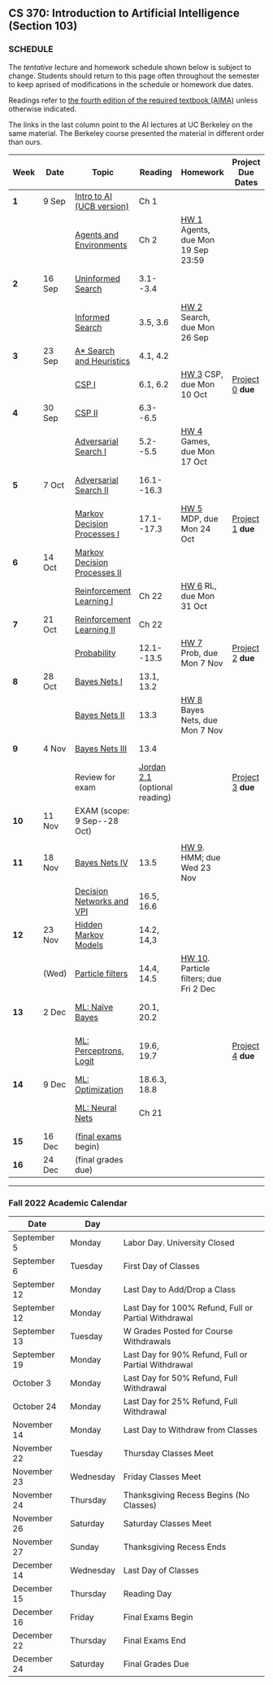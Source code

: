 ## CS 370: Introduction to Artificial Intelligence (Section 103)

### SCHEDULE

The *tentative* lecture and homework schedule shown below is subject to change.  Students should return to this page often throughout the semester to keep aprised of modifications in the schedule or homework due dates.

Readings refer to [the fourth edition of the required textbook (AIMA)](https://www.amazon.com/gp/product/0134610997/ref=as_li_tl?ie=UTF8&camp=1789&creative=9325&creativeASIN=0134610997&linkCode=as2&tag=typefunc-20&linkId=7b927a65ec495610d347f7c2d096ef14) unless otherwise indicated.

The links in the last column point to the AI lectures at UC Berkeley on the same material.
The Berkeley course presented the material in different order than ours.

<!-- In case you want to watch all of the Berkeley lectures in their original order, I made -->
<!-- a [AI YouTube playlist](https://youtube.com/playlist?list=PL5FJyaC2WsVndQJI9QtEhIMG2w8pYLN9u) just for you! :) -->



| **Week** | **Date** | **Topic**                         | **Reading**      | **Homework**                             | **Project Due Dates** | **UCB Videos**                  | **UCB Notes**      | **Alternative Notes** |
|----------|----------|-----------------------------------|------------------|------------------------------------------|-----------------------|---------------------------------|--------------------|-----------------------|
| **1**    | 9 Sep    | [Intro to AI (UCB version)][]     | Ch 1             |                                          |                       | [Intro to AI (YouTube)][]       |                    | |
|          |          | [Agents and Environments][]       | Ch 2             | [HW 1][] Agents, due Mon 19 Sep 23:59    |                       |                                 |                    | |
| **2**    | 16 Sep   | [Uninformed Search][]             | 3.1--3.4         |                                          |                       | [Uninformed Search (YouTube)][] | [Note 1: Search][] | [Note 1 (Fa '18)][]|
|          |          | [Informed Search][]               | 3.5, 3.6         | [HW 2][] Search, due Mon 26 Sep          |                       | [Informed Search (YouTube)][]   |                    | |
| **3**    | 23 Sep   | [A* Search and Heuristics][]      | 4.1, 4.2         |                                          |                       |                                 | [Note 2: Local Search][] | |
|          |          | [CSP I][]                         | 6.1, 6.2         | [HW 3][] CSP, due Mon 10 Oct              | [Project 0][] **due** | [CSP I (YouTube)][]             | [Note 2: CSP][]    | |
| **4**    | 30 Sep   | [CSP II][]                        | 6.3--6.5         |                                          |                       | [CSP II (YouTube)][]            | [CSP applet][]     | |
|          |          | [Adversarial Search I][]          | 5.2--5.5         | [HW 4][] Games, due Mon 17 Oct            |                       | [Game Trees I (YouTube)][]      | [Note 3: Games][]  | [Note 3 (Fa '18)][]| 
| **5**    | 7  Oct   | [Adversarial Search II][]         | 16.1--16.3       |                                          |                       | [Game Trees II (YouTube)][]     | [Note 4: Nondeterministic Search][] | |
|          |          | [Markov Decision Processes I][]   | 17.1--17.3       | [HW 5][] MDP, due Mon 24 Oct             | [Project 1][] **due** | [MDP I (YouTube)][]             |                    | |
| **6**    | 14 Oct   | [Markov Decision Processes II][]  |                  |                                          |                       | [MDP II (YouTube)][]            |                    | |
|          |          | [Reinforcement Learning I][]      | Ch 22            | [HW 6][] RL, due Mon 31 Oct              |                       | [RL I (YouTube)][]              | [Note 5: Reinforcement Learning][] | |
| **7**    | 21 Oct   | [Reinforcement Learning II][]     | Ch 22            |                                          |                       | [RL II (YouTube)][]             |                    | |
|          |          | [Probability][]                   | 12.1--13.5       | [HW 7][] Prob, due Mon 7 Nov            | [Project 2][] **due** | [Probability (YouTube)][]       |                    | |
| **8**    | 28 Oct   | [Bayes Nets I][]                  | 13.1, 13.2       |                                          |                       | [Bayes Nets (YouTube)][]        | [Note 5: Bayes Nets][] | [Note 6 (Fa '18)][] |
|          |          | [Bayes Nets II][]                 | 13.3             | [HW 8][] Bayes Nets, due Mon 7 Nov       |                       | [BN: independence (YouTube)][]  |                    | |
| **9**    | 4 Nov    | [Bayes Nets III][]                | 13.4             |                                          |                       | [BN: inference (YouTube)][]     |                    | |
|          |          | Review for exam                   | [Jordan 2.1][]  (optional reading) |                        | [Project 3][] **due** |                                 |                    | | 
| **10**   | 11 Nov   | EXAM (scope: 9 Sep--28 Oct)       |                  |                                          |                       |                                 |                    | |
|          |          |                                   |                  |                                          |                       |                                 |                    | |
| **11**   | 18 Nov   | [Bayes Nets IV][]                 | 13.5             | [HW 9][]. HMM; due Wed 23 Nov            |                       | [BN: sampling (YouTube)][]      |                    | |
|          |          | [Decision Networks and VPI][]     | 16.5, 16.6       |                                          |                       | [Decision Networks (YouTube)][] | [Note 7: Decision Networks][] |
| **12**   | 23 Nov   | [Hidden Markov Models][]          | 14.2, 14,3       |                                          |                       | [HMM (YouTube)][]               | [Note 6: HMM][]    |  [Note 8 (Fa '18)][] |
|          | (Wed)    | [Particle filters][]              | 14.4, 14.5       | [HW 10][]. Particle filters; due Fri 2 Dec |                     | [Particle filters (YouTube)][]  |                    | |
| **13**   | 2 Dec    | [ML: Naïve Bayes][]               | 20.1, 20.2       |                                          |                       | [ML: Naive Bayes (YouTube)][]   |  [Note 9: ML][]    | |
|          |          | [ML: Perceptrons, Logit][]        | 19.6, 19.7       |                                          | [Project 4][] **due** | [ML: Perceptrons, Logit (YouTube)][] |               | |
| **14**   | 9 Dec    | [ML: Optimization][]              | 18.6.3, 18.8     |                                          |                       |                                 | [Note 10: Neural Nets][] | | 
|          |          | [ML: Neural Nets][]               | Ch 21            |                                          |                       | [ML: Neural Nets (YouTube)][]   |                    | |
| **15**   | 16 Dec   | ([final exams][] begin)           |                  |                                          |                       |                                 |                    | |
| **16**   | 24 Dec   | (final grades due)                |                  |                                          |                       |                                 |                    | |


----------------------

### Fall 2022 Academic Calendar

| **Date** | **Day** |   |
|--------|--------|---------------------------------|
| September	5 | Monday | Labor Day. University Closed |
| September	6 | Tuesday | First Day of Classes |
| September	12 | Monday | Last Day to Add/Drop a Class |
| September	12 | Monday | Last Day for 100% Refund, Full or Partial Withdrawal |
| September	13 | Tuesday | W Grades Posted for Course Withdrawals |
| September	19 | Monday | Last Day for 90% Refund, Full or Partial Withdrawal |
| October	3 | Monday | Last Day for 50% Refund, Full Withdrawal |
| October	24 | Monday | Last Day for 25% Refund, Full Withdrawal |
| November	14 | Monday | Last Day to Withdraw from Classes  |
| November	22 | Tuesday | Thursday Classes Meet |
| November	23 | Wednesday | Friday Classes Meet |
| November	24 | Thursday | Thanksgiving Recess Begins (No Classes) |
| November	26 | Saturday | Saturday Classes Meet |
| November	27 | Sunday | Thanksgiving Recess Ends |
| December	14 | Wednesday | Last Day of Classes |
| December	15 | Thursday | Reading Day |
| December	16 | Friday | Final Exams Begin |
| December	22 | Thursday | Final Exams End |
| December	24 | Saturday | Final Grades Due |







[final exams]: https://www5.njit.edu/registrar/exams/finalexams.php




[KUPF]: https://goo.gl/maps/GjhP3cjrMAJSzVFt5

<!-- LINKS TO LECTURE NOTES -->

[Note 1: Search]: https://inst.eecs.berkeley.edu/~cs188/sp22/assets/notes/n1_sp22.pdf
[Note 1 (Fa '18)]: https://github.com/williamdemeo/cs370-fall2022/tree/master/notes/n01-search.pdf
[Note 2: Local Search]: https://inst.eecs.berkeley.edu/~cs188/sp22/assets/notes/n2_sp22.pdf
[Note 2: CSP]: https://github.com/williamdemeo/cs370-fall2022/tree/master/lecture/notes/n02-csp.pdf 
[CSP applet]: https://inst.eecs.berkeley.edu/~cs188/fa21/assets/demos/csp/csp_demos.html
[Note 3: Games]: https://inst.eecs.berkeley.edu/~cs188/sp22/assets/notes/n3_sp22.pdf
[Note 3 (Fa '18)]: https://github.com/williamdemeo/cs370-fall2022/tree/master/lecture/notes/n03-adversarial-search.pdf
[Note 4: Nondeterministic Search]: https://github.com/williamdemeo/cs370-fall2022/tree/master/lecture/notes/n04-nondeterministic-search.pdf
[Note 4: Logical Agents]: https://inst.eecs.berkeley.edu/~cs188/sp22/assets/notes/n4_sp22.pdf
[Note 5: Reinforcement Learning]: https://github.com/williamdemeo/cs370-fall2022/tree/master/lecture/notes/n05-rl.pdf
[Note 5: Bayes Nets]: https://inst.eecs.berkeley.edu/~cs188/sp22/assets/notes/n5_sp22.pdf
[Note 6 (Fa '18)]: https://github.com/williamdemeo/cs370-fall2022/tree/master/lecture/notes/n06-bayes-nets.pdf
[Note 6: HMM]: https://inst.eecs.berkeley.edu/~cs188/sp22/assets/notes/n6_sp22.pdf
[Note 7: Decision Networks]: https://github.com/williamdemeo/cs370-fall2022/tree/master/lecture/notes/n07-decision-networks.pdf
[Note 8 (Fa '18)]: https://github.com/williamdemeo/cs370-fall2022/tree/master/lecture/notes/n08-hmm.pdf
[Note 9: ML]: https://github.com/williamdemeo/cs370-fall2022/tree/master/lecture/notes/n09-ml.pdf
[Note 10: Neural Nets]: https://github.com/williamdemeo/cs370-fall2022/tree/master/lecture/notes/n10-neural-nets.pdf


<!-- Project LINKS -->
[Project 0]: https://github.com/williamdemeo/cs370-fall2022/tree/master/projects/Project0
[Project 1]: https://github.com/williamdemeo/cs370-fall2022/tree/master/projects/Project1
[Project 2]: https://github.com/williamdemeo/cs370-fall2022/tree/master/projects/Project2
[Project 3]: https://github.com/williamdemeo/cs370-fall2022/tree/master/projects/Project3
[Project 4]: https://github.com/williamdemeo/cs370-fall2022/tree/master/projects/Project4



<!-- HW LINKS -->
[Gradescope]: https://www.gradescope.com/courses/441050

[HW 1]: https://www.gradescope.com/courses/441050
[HW 2]: https://www.gradescope.com/courses/441050
[HW 3]: https://www.gradescope.com/courses/441050
[HW 4]: https://www.gradescope.com/courses/441050
[HW 5]: https://www.gradescope.com/courses/441050
[HW 6]: https://www.gradescope.com/courses/441050
[HW 7]: https://www.gradescope.com/courses/441050
[HW 8]: https://www.gradescope.com/courses/441050
[HW 9]: https://www.gradescope.com/courses/441050
[HW 10]: https://www.gradescope.com/courses/441050
[HW 11]: https://www.gradescope.com/courses/441050




<!-- LINKS TO UCB LECTURE YOUTUBE VIDEOS -->

[Intro to AI (YouTube)]: https://www.youtube.com/watch?v=16Dir4QqCUg
[Uninformed Search (YouTube)]: https://youtu.be/-Xx0QSFYfIQ
[Informed Search (YouTube)]: https://youtu.be/Mlwrx7hbKPs
[CSP I (YouTube)]: https://youtu.be/81z2ANjQcH4
[CSP II (YouTube)]: https://youtu.be/_DXf6oaknHw
[Game Trees I (YouTube)]: https://youtu.be/v6RgZBjc8og
[Game Trees II (YouTube)]: https://youtu.be/n3A29GEzC6g
[MDP I (YouTube)]: https://youtu.be/4LW3H_Jinr4
[MDP II (YouTube)]: https://youtu.be/ZToWj64rxvQ
[RL I (YouTube)]: https://youtu.be/TiXS7vROBEg
[RL II (YouTube)]: https://youtu.be/XafrqwHfBKE
[Probability (YouTube)]: https://youtu.be/sMNbLXsvRig
[Bayes Nets (YouTube)]: https://youtu.be/T4l6ltMMcec
[BN: independence (YouTube)]: https://youtu.be/FUnOdyZZAaE
[BN: inference (YouTube)]: https://youtu.be/A1hYXGAUdmU
[BN: sampling (YouTube)]: https://youtu.be/kGngCS-1kjU
[Decision Networks (YouTube)]: https://youtu.be/19sr7yKV56I
[HMM (YouTube)]: https://youtu.be/eCZLhZu_U1I
[Particle filters (YouTube)]: https://youtu.be/pNam9hbwg4g
[ML: Naive Bayes (YouTube)]: https://youtu.be/1nOb0vwWkAE
[ML: Neural Nets (YouTube)]: https://youtu.be/LERtLI2h_nQ
[ML: Perceptrons, Logit (YouTube)]: https://www.youtube.com/watch?v=UNr9gHyOnWA
[ML: Decision Trees (YouTube)]: https://youtu.be/svW3I0cqfpw
[Robotics (YouTube)]: https://youtu.be/MxS1aYvYNNc


<!-- LINKS TO LECTURE SLIDES -->
[Intro to AI (UCB version)]: https://inst.eecs.berkeley.edu/~cs188/sp22/assets/slides/Lecture1.pptx
[Agents and Environments]: https://github.com/williamdemeo/cs370-fall2022/blob/master/lecture/slides/CS370-Lec02-AgentsAndEnvironments.pptx
[Uninformed Search]: https://github.com/williamdemeo/cs370-fall2022/blob/master/lecture/slides/CS370-Lec03-UninformedSearch.pptx
[Informed Search]: https://github.com/williamdemeo/cs370-fall2022/blob/master/lecture/slides/CS370-Lec04-InformedSearch.pptx


<!-- [A* Search and Heuristics]: https://github.com/williamdemeo/cs370-fall2022/raw/master/lecture/slides/CS370-Lec05-AstarSearchAndHeuristics.pptx -->
<!-- [CSP I]: https://github.com/williamdemeo/cs370-fall2022/raw/master/lecture/slides/CS370-Lec06-CSP-I.pptx  -->
<!-- [CSP II]: https://github.com/williamdemeo/cs370-fall2022/raw/master/lecture/slides/CS370-Lec07-CSP-II.pptx -->
<!-- [Adversarial Search I]: https://github.com/williamdemeo/cs370-fall2022/raw/master/lecture/slides/CS370-Lec08-AdversarialSearch-I.pptx -->
<!-- [Adversarial Search II]: https://github.com/williamdemeo/cs370-fall2022/raw/master/lecture/slides/CS370-Lec09-AdversarialSearch-II.pptx -->
<!-- [Markov Decision Processes I]: https://github.com/williamdemeo/cs370-fall2022/raw/master/lecture/slides/CS370-Lec10-MDP-I.pptx -->
<!-- [Markov Decision Processes II]: https://github.com/williamdemeo/cs370-fall2022/raw/master/lecture/slides/CS370-Lec11-MDP-II.pptx -->
<!-- [Reinforcement Learning I]: https://github.com/williamdemeo/cs370-fall2022/raw/master/lecture/slides/CS370-Lec12-RL-I.pptx -->
<!-- [Reinforcement Learning II]: https://github.com/williamdemeo/cs370-fall2022/raw/master/lecture/slides/CS370-Lec13-RL-II.pptx -->
<!-- [Probability]: https://github.com/williamdemeo/cs370-fall2022/raw/master/lecture/slides/CS370-Lec14-Probability.pptx -->
<!-- [Bayes Nets I]: https://github.com/williamdemeo/cs370-fall2022/raw/master/lecture/slides/CS370-Lec15-BayesNets-I.pptx -->
<!-- [Bayes Nets II]: https://github.com/williamdemeo/cs370-fall2022/raw/master/lecture/slides/CS370-Lec16-BayesNets-II.pptx -->
<!-- [Bayes Nets III]: https://github.com/williamdemeo/cs370-fall2022/raw/master/lecture/slides/CS370-Lec17-BayesNets-III.pptx -->
<!-- [Bayes Nets IV]: https://github.com/williamdemeo/cs370-fall2022/raw/master/lecture/slides/CS370-Lec18-BayesNets-IV.pptx -->
<!-- [Logical Agents]: https://github.com/williamdemeo/cs370-fall2022/blob/master/lecture/dne.md -->
<!-- [Inference in First Order Logic]: https://github.com/williamdemeo/cs370-fall2022/blob/master/lecture/dne.md -->

<!-- [Decision Networks and VPI]: https://github.com/williamdemeo/cs370-fall2022/blob/master/lecture/slides/CS370-Lec19-DecisionNetworks.pptx -->
<!-- [Hidden Markov Models]: https://github.com/williamdemeo/cs370-fall2022/blob/master/lecture/slides/CS370-Lec20-HMM.pptx -->
<!-- [Particle filters]: https://github.com/williamdemeo/cs370-fall2022/blob/master/lecture/slides/CS370-Lec21-HMM-II.pptx -->
<!-- [ML: Naïve Bayes]: https://github.com/williamdemeo/cs370-fall2022/blob/master/lecture/dne.md -->
<!-- [ML: Perceptrons and Logistic Regression]: https://github.com/williamdemeo/cs370-fall2022/blob/master/lecture/dne.md -->
<!-- [ML: Perceptrons, Logit]: https://github.com/williamdemeo/cs370-fall2022/blob/master/lecture/dne.md -->
<!-- [ML: Optimization]: https://github.com/williamdemeo/cs370-fall2022/blob/master/lecture/dne.md -->
<!-- [ML: Neural Nets]: https://github.com/williamdemeo/cs370-fall2022/blob/master/lecture/dne.md -->
<!-- [Advanced Applications: Games and Robotics]: https://github.com/williamdemeo/cs370-fall2022/blob/master/lecture/dne.md -->
<!-- [Conclusion]: https://github.com/williamdemeo/cs370-fall2022/blob/master/lecture/dne.md -->



<!-- [Uninformed Search]: https://github.com/williamdemeo/cs370-fall2022/blob/master/lecture/dne.md -->
<!-- [Informed Search]: https://github.com/williamdemeo/cs370-fall2022/blob/master/lecture/dne.md -->
[A* Search and Heuristics]: https://github.com/williamdemeo/cs370-fall2022/blob/master/lecture/dne.md
[CSP I]: https://github.com/williamdemeo/cs370-fall2022/blob/master/lecture/dne.md
[CSP II]: https://github.com/williamdemeo/cs370-fall2022/blob/master/lecture/dne.md
[Adversarial Search I]: https://github.com/williamdemeo/cs370-fall2022/blob/master/lecture/dne.md
[Adversarial Search II]: https://github.com/williamdemeo/cs370-fall2022/blob/master/lecture/dne.md
[Markov Decision Processes I]: https://github.com/williamdemeo/cs370-fall2022/blob/master/lecture/dne.md
[Markov Decision Processes II]: https://github.com/williamdemeo/cs370-fall2022/blob/master/lecture/dne.md
[Reinforcement Learning I]: https://github.com/williamdemeo/cs370-fall2022/blob/master/lecture/dne.md
[Reinforcement Learning II]: https://github.com/williamdemeo/cs370-fall2022/blob/master/lecture/dne.md
[Probability]: https://github.com/williamdemeo/cs370-fall2022/blob/master/lecture/dne.md
[Bayes Nets I]: https://github.com/williamdemeo/cs370-fall2022/blob/master/lecture/dne.md
[Bayes Nets II]: https://github.com/williamdemeo/cs370-fall2022/blob/master/lecture/dne.md
[Bayes Nets III]: https://github.com/williamdemeo/cs370-fall2022/blob/master/lecture/dne.md
[Bayes Nets IV]: https://github.com/williamdemeo/cs370-fall2022/blob/master/lecture/dne.md
[Logical Agents]: https://github.com/williamdemeo/cs370-fall2022/blob/master/lecture/dne.md
[Inference in First Order Logic]: https://github.com/williamdemeo/cs370-fall2022/blob/master/lecture/dne.md

[Decision Networks and VPI]: https://github.com/williamdemeo/cs370-fall2022/blob/master/lecture/dne.md
[Hidden Markov Models]: https://github.com/williamdemeo/cs370-fall2022/blob/master/lecture/dne.md
[Particle filters]: https://github.com/williamdemeo/cs370-fall2022/blob/master/lecture/dne.md
[ML: Naïve Bayes]: https://github.com/williamdemeo/cs370-fall2022/blob/master/lecture/dne.md
[ML: Perceptrons and Logistic Regression]: https://github.com/williamdemeo/cs370-fall2022/blob/master/lecture/dne.md
[ML: Perceptrons, Logit]: https://github.com/williamdemeo/cs370-fall2022/blob/master/lecture/dne.md
[ML: Optimization]: https://github.com/williamdemeo/cs370-fall2022/blob/master/lecture/dne.md
[ML: Neural Nets]: https://github.com/williamdemeo/cs370-fall2022/blob/master/lecture/dne.md
[Advanced Applications: Games and Robotics]: https://github.com/williamdemeo/cs370-fall2022/blob/master/lecture/dne.md
[Conclusion]: https://github.com/williamdemeo/cs370-fall2022/blob/master/lecture/dne.md

<!-- MISC LINKS -->
[Jordan 2.1]: https://github.com/williamdemeo/cs370-fall2022/tree/master/notes/chapter2.pdf
[KUPF 202]: https://goo.gl/maps/GjhP3cjrMAJSzVFt5
[edX AI wk10: Logical Agents]: https://learning.edx.org/course/course-v1:ColumbiaX+CSMM.101x+2T2018/home






<!-- [Note 1]: https://inst.eecs.berkeley.edu/~cs188/fa21/assets/notes/fa20-note01.pdf
[Note 2]: https://inst.eecs.berkeley.edu/~cs188/fa21/assets/notes/note02.pdf>
[Note 3]: https://inst.eecs.berkeley.edu/~cs188/fa21/assets/notes/fa20-note03.pdf
[Note 4]: https://inst.eecs.berkeley.edu/~cs188/fa21/assets/notes/fa20-note04.pdf
[Note 5]: https://inst.eecs.berkeley.edu/~cs188/fa21/assets/notes/fa20-note05.pdf
[Note 6]: https://inst.eecs.berkeley.edu/~cs188/fa21/assets/notes/fa20-note06.pdf
[Note 7]: https://inst.eecs.berkeley.edu/~cs188/fa21/assets/notes/fa20-note07.pdf
[Note 8]: https://inst.eecs.berkeley.edu/~cs188/fa21/assets/notes/fa20-note08.pdf
[Note 9]: https://inst.eecs.berkeley.edu/~cs188/fa21/assets/notes/fa20-note09.pdf
[Note 10]: https://inst.eecs.berkeley.edu/~cs188/fa21/assets/notes/fa20-note10.pdf
-->
